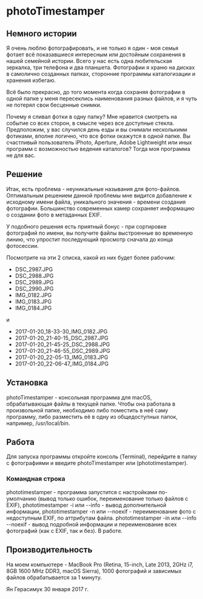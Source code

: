 # photoTimestamper

## Немного истории
Я очень люблю фотографировать, и не только я один - моя семья фотает всё показавшиеся интересным или достойным сохранения в нашей семейной истории. Всего у нас есть одна любительская зеркалка, три телефона и два планшета. Фотографии я храню на дисках в самолично созданных папках, сторонние программы каталогизации и хранения избегаю.

Всё было прекрасно, до того момента когда сохраняя фотографии в одной папке у меня пересеклись наименования разных файлов, и я чуть не потерял свои бесценные снимки.

Почему я сливал фотки в одну папку? Мне нравится смотреть на событие со всех сторон, в смысле через все доступные стекла. Предположим, у вас случился день езды и вы снимали несколькими фотиками, вполне логично, что все фотки окажутся в одной папке.
Вы счастливый пользователь iPhoto, Aperture, Adobe Lightweight или иных программ с возможностью ведения каталогов? Тогда моя программа не для вас.

## Решение
Итак, есть проблема - неуникальные называния для фото-файлов. Оптимальным решением данной проблемы мне видится добавление к исходному имени файла, уникального значения - времени создания фотографии. Большинство современных камер сохраняет информацию о создании фото в метаданных EXIF.

У подобного решения есть приятный бонус - при сортировке фотографий по имени, вы получите файлы выстроенные во временную линию, что упростит последующий просмотр сначала до конца фотосессии.

Посмотрите на эти 2 списка, какой из них будет более рабочим:
* DSC_2987.JPG
* DSC_2988.JPG
* DSC_2989.JPG
* DSC_2990.JPG
* IMG_0182.JPG
* IMG_0183.JPG
* IMG_0184.JPG

и

* 2017-01-20_18-33-30_IMG_0182.JPG
* 2017-01-20_21-40-15_DSC_2987.JPG
* 2017-01-20_21-45-25_DSC_2988.JPG
* 2017-01-20_21-46-55_DSC_2989.JPG
* 2017-01-20_22-05-13_IMG_0183.JPG
* 2017-01-20_22-06-47_IMG_0184.JPG

## Установка
photoTimestamper - консольная программа для macOS, обрабатывающая файлы в текущей папке. Чтобы она работала в произвольной папке, необходимо либо поместить в неё саму программу, либо разместить её в одну из общедоступных папок, например, /usr/local/bin.


## Работа
Для запуска программы откройте консоль (Terminal), перейдите в папку с фотографиями и введите photoTimestamper или (phototimestamper).

### Командная строка
phototimestamper - программа запустится с настройками по-умолчанию (вывод только ошибок, переименование только файлов с EXIF),
phototimestamper -i или --info - вывод дополнительной информации,
phototimestamper -n или --noexif - переименование фото с недоступным EXIF, по аттрибутам файла.
phototimestamper -in или --info --noexif - вывод подробной информации и переименование всех фотографий (как с EXIF, так и без). В работе.

## Производительность
На моем компьютере - MacBook Pro (Retina, 15-inch, Late 2013, 2GHz i7, 8GB 1600 MHz DDR3, macOS Sierra), 1000 фотографий и зависимых файлов обрабатывается за 1 минуту.

Ян Герасимук
30 января 2017 г.
